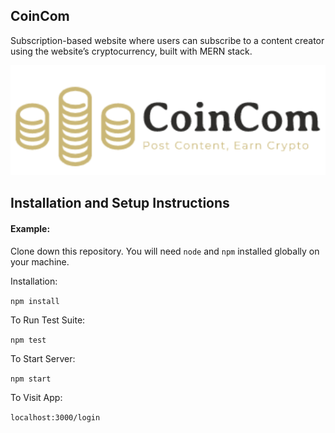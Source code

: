 ## CoinCom

Subscription-based website where users can subscribe to a content creator using the website’s cryptocurrency, built with MERN stack.


![Alt text](server/public/images/CoinComWhiteLogo.png?raw=true "Title")

## Installation and Setup Instructions

#### Example:  

Clone down this repository. You will need `node` and `npm` installed globally on your machine.  

Installation:

`npm install`  

To Run Test Suite:  

`npm test`  

To Start Server:

`npm start`  

To Visit App:

`localhost:3000/login`  
